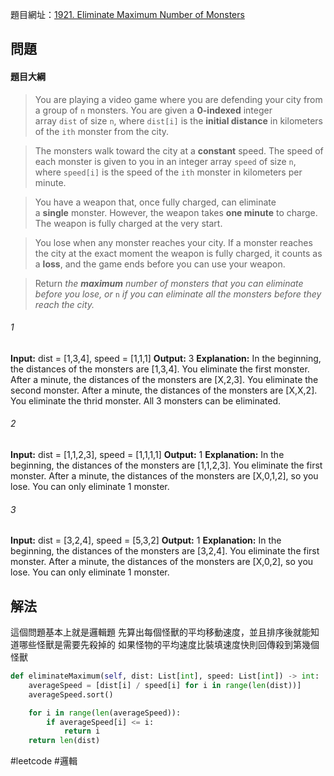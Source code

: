 
題目網址：[1921. Eliminate Maximum Number of Monsters](https://leetcode.com/problems/eliminate-maximum-number-of-monsters/)

## 問題

#### 題目大綱

>You are playing a video game where you are defending your city from a group of `n` monsters. You are given a **0-indexed** integer array `dist` of size `n`, where `dist[i]` is the **initial distance** in kilometers of the `ith` monster from the city.

>The monsters walk toward the city at a **constant** speed. The speed of each monster is given to you in an integer array `speed` of size `n`, where `speed[i]` is the speed of the `ith` monster in kilometers per minute.

>You have a weapon that, once fully charged, can eliminate a **single** monster. However, the weapon takes **one minute** to charge. The weapon is fully charged at the very start.

>You lose when any monster reaches your city. If a monster reaches the city at the exact moment the weapon is fully charged, it counts as a **loss**, and the game ends before you can use your weapon.

>Return _the **maximum** number of monsters that you can eliminate before you lose, or_ `n` _if you can eliminate all the monsters before they reach the city._

###### 1
**Input:** dist = [1,3,4], speed = [1,1,1]
**Output:** 3
**Explanation:**
In the beginning, the distances of the monsters are [1,3,4]. You eliminate the first monster.
After a minute, the distances of the monsters are [X,2,3]. You eliminate the second monster.
After a minute, the distances of the monsters are [X,X,2]. You eliminate the thrid monster.
All 3 monsters can be eliminated.
###### 2
**Input:** dist = [1,1,2,3], speed = [1,1,1,1]
**Output:** 1
**Explanation:**
In the beginning, the distances of the monsters are [1,1,2,3]. You eliminate the first monster.
After a minute, the distances of the monsters are [X,0,1,2], so you lose.
You can only eliminate 1 monster.

###### 3
**Input:** dist = [3,2,4], speed = [5,3,2]
**Output:** 1
**Explanation:**
In the beginning, the distances of the monsters are [3,2,4]. You eliminate the first monster.
After a minute, the distances of the monsters are [X,0,2], so you lose.
You can only eliminate 1 monster.
## 解法

這個問題基本上就是邏輯題
先算出每個怪獸的平均移動速度，並且排序後就能知道哪些怪獸是需要先殺掉的
如果怪物的平均速度比裝填速度快則回傳殺到第幾個怪獸

```python
def eliminateMaximum(self, dist: List[int], speed: List[int]) -> int:
	averageSpeed = [dist[i] / speed[i] for i in range(len(dist))]
	averageSpeed.sort()

	for i in range(len(averageSpeed)):
		if averageSpeed[i] <= i:
			return i
	return len(dist)
```


#leetcode #邏輯